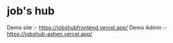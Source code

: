 # job's hub

Demo site :- https://jobshubfrontend.vercel.app/
Demo Admin :- https://jobshub-ashen.vercel.app/
